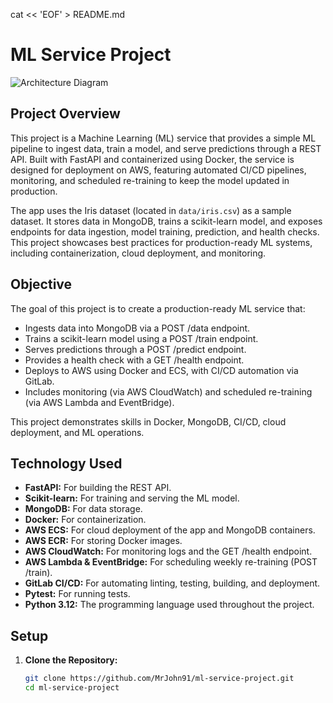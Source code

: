cat << 'EOF' > README.md
# ML Service Project

![Architecture Diagram](arc.png)

## Project Overview
This project is a Machine Learning (ML) service that provides a simple ML pipeline to ingest data, train a model, and serve predictions through a REST API. Built with FastAPI and containerized using Docker, the service is designed for deployment on AWS, featuring automated CI/CD pipelines, monitoring, and scheduled re-training to keep the model updated in production.

The app uses the Iris dataset (located in `data/iris.csv`) as a sample dataset. It stores data in MongoDB, trains a scikit-learn model, and exposes endpoints for data ingestion, model training, prediction, and health checks. This project showcases best practices for production-ready ML systems, including containerization, cloud deployment, and monitoring.

## Objective
The goal of this project is to create a production-ready ML service that:
- Ingests data into MongoDB via a POST /data endpoint.
- Trains a scikit-learn model using a POST /train endpoint.
- Serves predictions through a POST /predict endpoint.
- Provides a health check with a GET /health endpoint.
- Deploys to AWS using Docker and ECS, with CI/CD automation via GitLab.
- Includes monitoring (via AWS CloudWatch) and scheduled re-training (via AWS Lambda and EventBridge).

This project demonstrates skills in Docker, MongoDB, CI/CD, cloud deployment, and ML operations.

## Technology Used
- **FastAPI:** For building the REST API.
- **Scikit-learn:** For training and serving the ML model.
- **MongoDB:** For data storage.
- **Docker:** For containerization.
- **AWS ECS:** For cloud deployment of the app and MongoDB containers.
- **AWS ECR:** For storing Docker images.
- **AWS CloudWatch:** For monitoring logs and the GET /health endpoint.
- **AWS Lambda & EventBridge:** For scheduling weekly re-training (POST /train).
- **GitLab CI/CD:** For automating linting, testing, building, and deployment.
- **Pytest:** For running tests.
- **Python 3.12:** The programming language used throughout the project.

## Setup
1. **Clone the Repository:**
   ```bash
   git clone https://github.com/MrJohn91/ml-service-project.git
   cd ml-service-project
